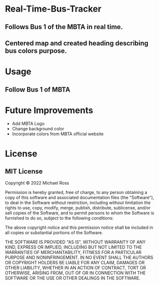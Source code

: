 # Real-Time-Bus-Tracker
## Follows Bus 1 of the MBTA in real time.
## Centered map and created heading describing bus colors purpose.

# Usage
## Follow Bus 1 of MBTA

# Future Improvements
<ul> 
    <li>Add MBTA Logo</li> 
    <li>Change background color</li>
    <li>Incorporate colors from MBTA official website</li>
</ul>    
    
# License
## MIT License
Copyright © 2022 Michael Ross

Permission is hereby granted, free of charge, to any person obtaining a copy
of this software and associated documentation files (the "Software"), to deal
in the Software without restriction, including without limitation the rights
to use, copy, modify, merge, publish, distribute, sublicense, and/or sell
copies of the Software, and to permit persons to whom the Software is
furnished to do so, subject to the following conditions:

The above copyright notice and this permission notice shall be included in all
copies or substantial portions of the Software.

THE SOFTWARE IS PROVIDED "AS IS", WITHOUT WARRANTY OF ANY KIND, EXPRESS OR
IMPLIED, INCLUDING BUT NOT LIMITED TO THE WARRANTIES OF MERCHANTABILITY,
FITNESS FOR A PARTICULAR PURPOSE AND NONINFRINGEMENT. IN NO EVENT SHALL THE
AUTHORS OR COPYRIGHT HOLDERS BE LIABLE FOR ANY CLAIM, DAMAGES OR OTHER
LIABILITY, WHETHER IN AN ACTION OF CONTRACT, TORT OR OTHERWISE, ARISING FROM,
OUT OF OR IN CONNECTION WITH THE SOFTWARE OR THE USE OR OTHER DEALINGS IN THE
SOFTWARE.
